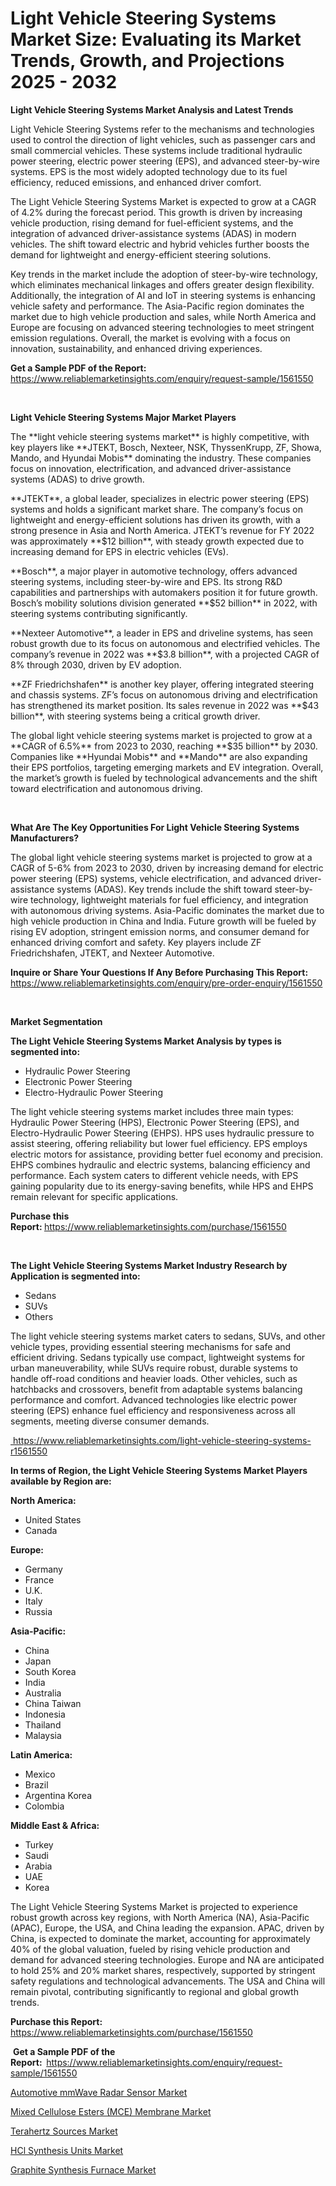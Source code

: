 <p><h1>Light Vehicle Steering Systems Market Size: Evaluating its Market Trends, Growth, and Projections 2025 - 2032</h1></p><p><strong>Light Vehicle Steering Systems Market Analysis and Latest Trends</strong></p>
<p><p>Light Vehicle Steering Systems refer to the mechanisms and technologies used to control the direction of light vehicles, such as passenger cars and small commercial vehicles. These systems include traditional hydraulic power steering, electric power steering (EPS), and advanced steer-by-wire systems. EPS is the most widely adopted technology due to its fuel efficiency, reduced emissions, and enhanced driver comfort.</p><p>The Light Vehicle Steering Systems Market is expected to grow at a CAGR of 4.2% during the forecast period. This growth is driven by increasing vehicle production, rising demand for fuel-efficient systems, and the integration of advanced driver-assistance systems (ADAS) in modern vehicles. The shift toward electric and hybrid vehicles further boosts the demand for lightweight and energy-efficient steering solutions.</p><p>Key trends in the market include the adoption of steer-by-wire technology, which eliminates mechanical linkages and offers greater design flexibility. Additionally, the integration of AI and IoT in steering systems is enhancing vehicle safety and performance. The Asia-Pacific region dominates the market due to high vehicle production and sales, while North America and Europe are focusing on advanced steering technologies to meet stringent emission regulations. Overall, the market is evolving with a focus on innovation, sustainability, and enhanced driving experiences.</p></p>
<p><strong>Get a Sample PDF of the Report:&nbsp;</strong> <a href="https://www.reliablemarketinsights.com/enquiry/request-sample/1561550?utm_campaign=2013&utm_medium=2&utm_source=Github&utm_content=ia&utm_term=23012025&utm_id=light-vehicle-steering-systems">https://www.reliablemarketinsights.com/enquiry/request-sample/1561550</a></p>
<p>&nbsp;</p>
<p><strong>Light Vehicle Steering Systems Major Market Players</strong></p>
<p><p>The **light vehicle steering systems market** is highly competitive, with key players like **JTEKT, Bosch, Nexteer, NSK, ThyssenKrupp, ZF, Showa, Mando, and Hyundai Mobis** dominating the industry. These companies focus on innovation, electrification, and advanced driver-assistance systems (ADAS) to drive growth.</p><p>**JTEKT**, a global leader, specializes in electric power steering (EPS) systems and holds a significant market share. The company’s focus on lightweight and energy-efficient solutions has driven its growth, with a strong presence in Asia and North America. JTEKT’s revenue for FY 2022 was approximately **$12 billion**, with steady growth expected due to increasing demand for EPS in electric vehicles (EVs).</p><p>**Bosch**, a major player in automotive technology, offers advanced steering systems, including steer-by-wire and EPS. Its strong R&D capabilities and partnerships with automakers position it for future growth. Bosch’s mobility solutions division generated **$52 billion** in 2022, with steering systems contributing significantly.</p><p>**Nexteer Automotive**, a leader in EPS and driveline systems, has seen robust growth due to its focus on autonomous and electrified vehicles. The company’s revenue in 2022 was **$3.8 billion**, with a projected CAGR of 8% through 2030, driven by EV adoption.</p><p>**ZF Friedrichshafen** is another key player, offering integrated steering and chassis systems. ZF’s focus on autonomous driving and electrification has strengthened its market position. Its sales revenue in 2022 was **$43 billion**, with steering systems being a critical growth driver.</p><p>The global light vehicle steering systems market is projected to grow at a **CAGR of 6.5%** from 2023 to 2030, reaching **$35 billion** by 2030. Companies like **Hyundai Mobis** and **Mando** are also expanding their EPS portfolios, targeting emerging markets and EV integration. Overall, the market’s growth is fueled by technological advancements and the shift toward electrification and autonomous driving.</p></p>
<p>&nbsp;</p>
<p><strong>What Are The Key Opportunities For Light Vehicle Steering Systems Manufacturers?</strong></p>
<p><p>The global light vehicle steering systems market is projected to grow at a CAGR of 5-6% from 2023 to 2030, driven by increasing demand for electric power steering (EPS) systems, vehicle electrification, and advanced driver-assistance systems (ADAS). Key trends include the shift toward steer-by-wire technology, lightweight materials for fuel efficiency, and integration with autonomous driving systems. Asia-Pacific dominates the market due to high vehicle production in China and India. Future growth will be fueled by rising EV adoption, stringent emission norms, and consumer demand for enhanced driving comfort and safety. Key players include ZF Friedrichshafen, JTEKT, and Nexteer Automotive.</p></p>
<p><strong>Inquire or Share Your Questions If Any Before Purchasing This Report:</strong> <a href="https://www.reliablemarketinsights.com/enquiry/pre-order-enquiry/1561550?utm_campaign=2013&utm_medium=2&utm_source=Github&utm_content=ia&utm_term=23012025&utm_id=light-vehicle-steering-systems">https://www.reliablemarketinsights.com/enquiry/pre-order-enquiry/1561550</a></p>
<p>&nbsp;</p>
<p><strong>Market Segmentation</strong></p>
<p><strong>The Light Vehicle Steering Systems Market Analysis by types is segmented into:</strong></p>
<p><ul><li>Hydraulic Power Steering</li><li>Electronic Power Steering</li><li>Electro-Hydraulic Power Steering</li></ul></p>
<p><p>The light vehicle steering systems market includes three main types: Hydraulic Power Steering (HPS), Electronic Power Steering (EPS), and Electro-Hydraulic Power Steering (EHPS). HPS uses hydraulic pressure to assist steering, offering reliability but lower fuel efficiency. EPS employs electric motors for assistance, providing better fuel economy and precision. EHPS combines hydraulic and electric systems, balancing efficiency and performance. Each system caters to different vehicle needs, with EPS gaining popularity due to its energy-saving benefits, while HPS and EHPS remain relevant for specific applications.</p></p>
<p><strong>Purchase this Report:&nbsp;</strong><a href="https://www.reliablemarketinsights.com/purchase/1561550?utm_campaign=2013&utm_medium=2&utm_source=Github&utm_content=ia&utm_term=23012025&utm_id=light-vehicle-steering-systems">https://www.reliablemarketinsights.com/purchase/1561550</a></p>
<p>&nbsp;</p>
<p><strong>The Light Vehicle Steering Systems Market Industry Research by Application is segmented into:</strong></p>
<p><ul><li>Sedans</li><li>SUVs</li><li>Others</li></ul></p>
<p><p>The light vehicle steering systems market caters to sedans, SUVs, and other vehicle types, providing essential steering mechanisms for safe and efficient driving. Sedans typically use compact, lightweight systems for urban maneuverability, while SUVs require robust, durable systems to handle off-road conditions and heavier loads. Other vehicles, such as hatchbacks and crossovers, benefit from adaptable systems balancing performance and comfort. Advanced technologies like electric power steering (EPS) enhance fuel efficiency and responsiveness across all segments, meeting diverse consumer demands.</p></p>
<p><a href="https://www.reliablemarketinsights.com/light-vehicle-steering-systems-r1561550?utm_campaign=2013&utm_medium=2&utm_source=Github&utm_content=ia&utm_term=23012025&utm_id=light-vehicle-steering-systems">&nbsp;https://www.reliablemarketinsights.com/light-vehicle-steering-systems-r1561550</a></p>
<p><strong>In terms of Region, the Light Vehicle Steering Systems Market Players available by Region are:</strong></p>
<p>
    <p> <strong> North America: </strong>
        <ul>
            <li>United States</li>
            <li>Canada</li>
        </ul>
        </p> 
    <p> <strong> Europe: </strong>
        <ul>
            <li>Germany</li>
            <li>France</li>
            <li>U.K.</li>
            <li>Italy</li>
            <li>Russia</li>
        </ul>
        </p> 
    <p> <strong> Asia-Pacific: </strong>
        <ul>
            <li>China</li>
            <li>Japan</li>
            <li>South Korea</li>
            <li>India</li>
            <li>Australia</li>
            <li>China Taiwan</li>
            <li>Indonesia</li>
            <li>Thailand</li>
            <li>Malaysia</li>
        </ul>
        </p> 
    <p> <strong> Latin America: </strong>
        <ul>
            <li>Mexico</li>
            <li>Brazil</li>
            <li>Argentina Korea</li>
            <li>Colombia</li>
        </ul>
        </p> 
    <p> <strong> Middle East & Africa: </strong>
        <ul>
            <li>Turkey</li>
            <li>Saudi</li>
            <li>Arabia</li>
            <li>UAE</li>
            <li>Korea</li>
        </ul>
    </p>
    </p>
<p><p>The Light Vehicle Steering Systems Market is projected to experience robust growth across key regions, with North America (NA), Asia-Pacific (APAC), Europe, the USA, and China leading the expansion. APAC, driven by China, is expected to dominate the market, accounting for approximately 40% of the global valuation, fueled by rising vehicle production and demand for advanced steering technologies. Europe and NA are anticipated to hold 25% and 20% market shares, respectively, supported by stringent safety regulations and technological advancements. The USA and China will remain pivotal, contributing significantly to regional and global growth trends.</p></p>
<p><strong>Purchase this Report: </strong><a href="https://www.reliablemarketinsights.com/purchase/1561550?utm_campaign=2013&utm_medium=2&utm_source=Github&utm_content=ia&utm_term=23012025&utm_id=light-vehicle-steering-systems">https://www.reliablemarketinsights.com/purchase/1561550</a></p>
<p>&nbsp;<strong>Get a Sample PDF of the Report:&nbsp;&nbsp;</strong><a href="https://www.reliablemarketinsights.com/enquiry/request-sample/1561550?utm_campaign=2013&utm_medium=2&utm_source=Github&utm_content=ia&utm_term=23012025&utm_id=light-vehicle-steering-systems">https://www.reliablemarketinsights.com/enquiry/request-sample/1561550</a></p>
<p><strong></strong></p>
<p><p><a href="https://github.com/MarciaRunte/Market-Research-Report-List-1/blob/main/automotive-mmwave-radar-sensor-market.md?utm_campaign=2013&utm_medium=2&utm_source=Github&utm_content=ia&utm_term=23012025&utm_id=light-vehicle-steering-systems">Automotive mmWave Radar Sensor Market</a></p><p><a href="https://www.linkedin.com/pulse/mixed-cellulose-esters-mce-membrane-market-analysis-global-x7nqc?utm_campaign=2013&utm_medium=2&utm_source=Github&utm_content=ia&utm_term=23012025&utm_id=light-vehicle-steering-systems">Mixed Cellulose Esters (MCE) Membrane Market</a></p><p><a href="https://www.linkedin.com/pulse/growth-forecast-revenue-outlook-terahertz-sources-market-nnywe?utm_campaign=2013&utm_medium=2&utm_source=Github&utm_content=ia&utm_term=23012025&utm_id=light-vehicle-steering-systems">Terahertz Sources Market</a></p><p><a href="https://www.linkedin.com/pulse/growth-potential-hcl-synthesis-units-market-trend-analysis-k7bmf?utm_campaign=2013&utm_medium=2&utm_source=Github&utm_content=ia&utm_term=23012025&utm_id=light-vehicle-steering-systems">HCl Synthesis Units Market</a></p><p><a href="https://www.linkedin.com/pulse/graphite-synthesis-furnace-market-shifts-strategic-analysis-j5jxf?utm_campaign=2013&utm_medium=2&utm_source=Github&utm_content=ia&utm_term=23012025&utm_id=light-vehicle-steering-systems">Graphite Synthesis Furnace Market</a></p></p>
